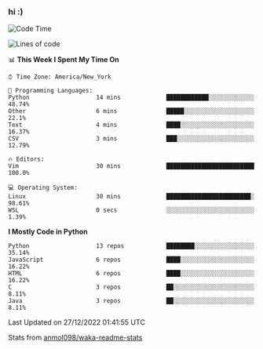 ### hi :)

<!--START_SECTION:waka-->
![Code Time](http://img.shields.io/badge/Code%20Time-949%20hrs%2014%20mins-blue)

![Lines of code](https://img.shields.io/badge/From%20Hello%20World%20I%27ve%20Written-601%20Thousand%20lines%20of%20code-blue)

📊 **This Week I Spent My Time On** 

```text
⌚︎ Time Zone: America/New_York

💬 Programming Languages: 
Python                   14 mins             ████████████░░░░░░░░░░░░░   48.74% 
Other                    6 mins              █████░░░░░░░░░░░░░░░░░░░░   22.1% 
Text                     4 mins              ████░░░░░░░░░░░░░░░░░░░░░   16.37% 
CSV                      3 mins              ███░░░░░░░░░░░░░░░░░░░░░░   12.79%

🔥 Editors: 
Vim                      30 mins             █████████████████████████   100.0%

💻 Operating System: 
Linux                    30 mins             ████████████████████████░   98.61% 
WSL                      0 secs              ░░░░░░░░░░░░░░░░░░░░░░░░░   1.39%

```

**I Mostly Code in Python** 

```text
Python                   13 repos            ████████░░░░░░░░░░░░░░░░░   35.14% 
JavaScript               6 repos             ████░░░░░░░░░░░░░░░░░░░░░   16.22% 
HTML                     6 repos             ████░░░░░░░░░░░░░░░░░░░░░   16.22% 
C                        3 repos             ██░░░░░░░░░░░░░░░░░░░░░░░   8.11% 
Java                     3 repos             ██░░░░░░░░░░░░░░░░░░░░░░░   8.11%

```



 Last Updated on 27/12/2022 01:41:55 UTC
<!--END_SECTION:waka-->

Stats from [anmol098/waka-readme-stats](https://github.com/anmol098/waka-readme-stats)